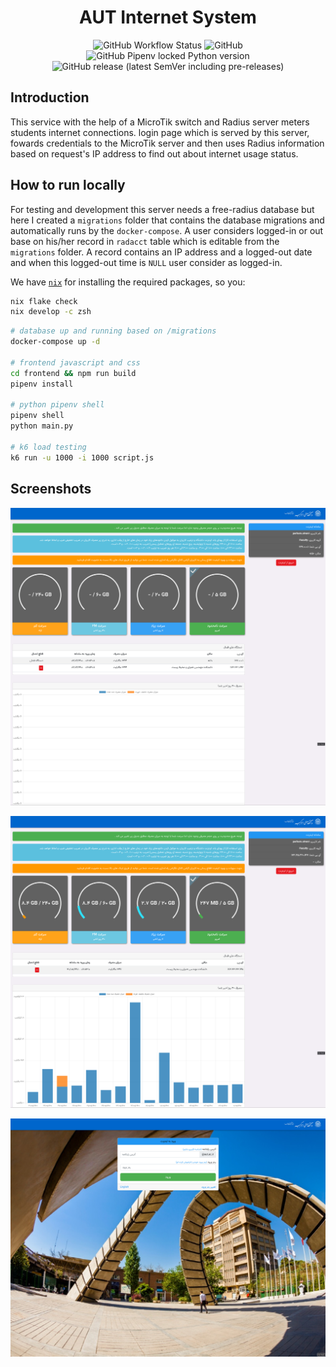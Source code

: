<h1 align="center">AUT Internet System</h1>

<p align="center">
  <img src="https://img.shields.io/github/actions/workflow/status/aut-cic/internet/ci.yml?label=ci&logo=github&style=for-the-badge&branch=main" alt="GitHub Workflow Status">
  <img alt="GitHub" src="https://img.shields.io/github/license/aut-cic/internet?logo=gnu&style=for-the-badge">
  <img alt="GitHub Pipenv locked Python version" src="https://img.shields.io/github/pipenv/locked/python-version/aut-cic/internet?logo=python&style=for-the-badge">
  <img alt="GitHub release (latest SemVer including pre-releases)" src="https://img.shields.io/github/v/release/aut-cic/internet?include_prereleases&logo=github&style=for-the-badge">
</p>

## Introduction

This service with the help of a MicroTik switch and Radius server meters students internet connections.
login page which is served by this server, fowards credentials to the MicroTik server and then uses
Radius information based on request's IP address to find out about internet usage status.

## How to run locally

For testing and development this server needs a free-radius database but here I created a `migrations` folder
that contains the database migrations and automatically runs by the `docker-compose`. A user considers logged-in or out
base on his/her record in `radacct` table which is editable from the `migrations` folder. A record contains an IP
address and a logged-out date and when this logged-out time is `NULL` user consider as logged-in.

We have [`nix`]() for installing the required packages, so you:

```bash
nix flake check
nix develop -c zsh
```

```bash
# database up and running based on /migrations
docker-compose up -d

# frontend javascript and css
cd frontend && npm run build
pipenv install

# python pipenv shell
pipenv shell
python main.py

# k6 load testing
k6 run -u 1000 -i 1000 script.js
```

## Screenshots

![s1](./.github/assests/s1.png)

![s2](./.github/assests/s2.png)

![s3](./.github/assests/s3.png)
